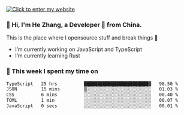 [![Click to enter my website](https://github.com/zh30/zh30/assets/7930156/296bb9cd-4f46-46cd-bafa-863948241503)](https://zhanghe.dev) 

### 👋 Hi, I'm He Zhang, a Developer 🚀 from China.

This is the place where I opensource stuff and break things :rofl:

- I’m currently working on JavaScript and TypeScript
- I’m currently learning Rust

### 💪 This week I spent my time on

<!--START_SECTION:waka-->

```txt
TypeScript   25 hrs          ████████████████████████▓   98.50 %
JSON         15 mins         ▒░░░░░░░░░░░░░░░░░░░░░░░░   01.03 %
CSS          6 mins          ░░░░░░░░░░░░░░░░░░░░░░░░░   00.40 %
TOML         1 min           ░░░░░░░░░░░░░░░░░░░░░░░░░   00.07 %
JavaScript   0 secs          ░░░░░░░░░░░░░░░░░░░░░░░░░   00.01 %
```

<!--END_SECTION:waka-->
